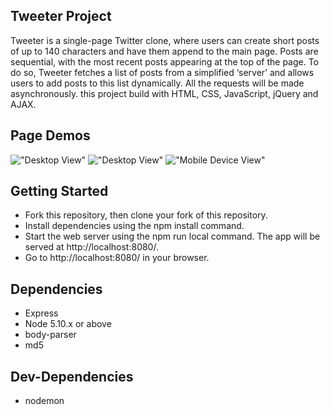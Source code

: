 ## Tweeter Project

Tweeter is a single-page Twitter clone, where users can create short posts of up to 140 characters and have them append to the main page. Posts are sequential, with the most recent posts appearing at the top of the page. To do so, Tweeter fetches a list of posts from a simplified ‘server’ and allows users to add posts to this list dynamically. All the requests will be made asynchronously. this project build with HTML, CSS, JavaScript, jQuery and AJAX.

## Page Demos

!["Desktop View"](/project/tweeter/public/images/typing.PNG)
!["Desktop View"](/project/tweeter/public/images/desktopversion.PNG)
!["Mobile Device View"](/project/tweeter/public/images/mobileversion.PNG)

## Getting Started

- Fork this repository, then clone your fork of this repository.
- Install dependencies using the npm install command.
- Start the web server using the npm run local command. The app will be served at http://localhost:8080/.
- Go to http://localhost:8080/ in your browser.

## Dependencies

- Express
- Node 5.10.x or above
- body-parser
- md5

## Dev-Dependencies

- nodemon
